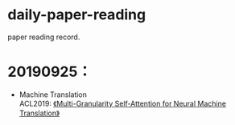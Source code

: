 # daily-paper-reading
 paper reading record.

# 20190925：
- Machine Translation
  <br>ACL2019:
  [《Multi-Granularity Self-Attention for Neural Machine Translation》](https://arxiv.org/pdf/1909.02222)

